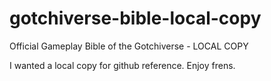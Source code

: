 # gotchiverse-bible-local-copy
Official Gameplay Bible of the Gotchiverse - LOCAL COPY

I wanted a local copy for github reference. Enjoy frens.
